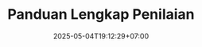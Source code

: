 ---
weight: 999
title: "Panduan Lengkap Penilaian"
description: "Dokumentasi lengkap untuk penilaian"
icon: "extension"
date: "2025-05-04T19:12:29+07:00"
lastmod: "2025-05-04T19:12:29+07:00"
draft: false
toc: true
---